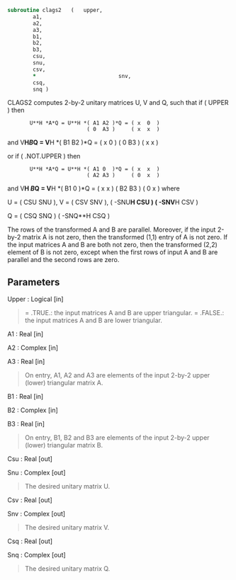 ```fortran
subroutine clags2	(	upper,
		a1,
		a2,
		a3,
		b1,
		b2,
		b3,
		csu,
		snu,
		csv,
		*                          snv,
		csq,
		snq )
```

 CLAGS2 computes 2-by-2 unitary matrices U, V and Q, such
 that if ( UPPER ) then

           U**H *A*Q = U**H *( A1 A2 )*Q = ( x  0  )
                             ( 0  A3 )     ( x  x  )
 and
           V**H*B*Q = V**H *( B1 B2 )*Q = ( x  0  )
                            ( 0  B3 )     ( x  x  )

 or if ( .NOT.UPPER ) then

           U**H *A*Q = U**H *( A1 0  )*Q = ( x  x  )
                             ( A2 A3 )     ( 0  x  )
 and
           V**H *B*Q = V**H *( B1 0  )*Q = ( x  x  )
                             ( B2 B3 )     ( 0  x  )
 where

   U = (   CSU    SNU ), V = (  CSV    SNV ),
       ( -SNU**H  CSU )      ( -SNV**H CSV )

   Q = (   CSQ    SNQ )
       ( -SNQ**H  CSQ )

 The rows of the transformed A and B are parallel. Moreover, if the
 input 2-by-2 matrix A is not zero, then the transformed (1,1) entry
 of A is not zero. If the input matrices A and B are both not zero,
 then the transformed (2,2) element of B is not zero, except when the
 first rows of input A and B are parallel and the second rows are
 zero.

## Parameters
Upper : Logical [in]
> = .TRUE.: the input matrices A and B are upper triangular.
> = .FALSE.: the input matrices A and B are lower triangular.

A1 : Real [in]

A2 : Complex [in]

A3 : Real [in]
> On entry, A1, A2 and A3 are elements of the input 2-by-2
> upper (lower) triangular matrix A.

B1 : Real [in]

B2 : Complex [in]

B3 : Real [in]
> On entry, B1, B2 and B3 are elements of the input 2-by-2
> upper (lower) triangular matrix B.

Csu : Real [out]

Snu : Complex [out]
> The desired unitary matrix U.

Csv : Real [out]

Snv : Complex [out]
> The desired unitary matrix V.

Csq : Real [out]

Snq : Complex [out]
> The desired unitary matrix Q.


